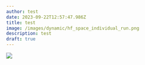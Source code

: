 ```yaml
---
author: test
date: 2023-09-22T12:57:47.986Z
title: test
image: /images/dynamic/hf_space_individual_run.png
description: test
draft: true
---
```



![](https://www.youtube.com/watch?v=NXD-WJYtkyc)
